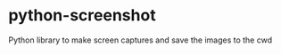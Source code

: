 
python-screenshot
=======================
Python library to make screen captures and save the images to the cwd
    
